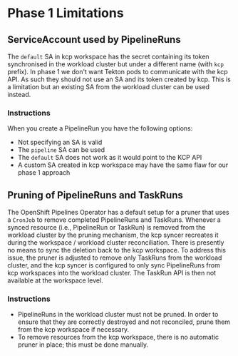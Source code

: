 # Phase 1 Limitations

## ServiceAccount used by PipelineRuns

The `default` SA in kcp workspace has the secret containing its token synchronised in the workload cluster but under a different name (with `kcp` prefix). In phase 1 we don't want Tekton pods to communicate with the kcp API. As such they should not use an SA and its token created by kcp. This is a limitation but an existing SA from the workload cluster can be used instead.

### Instructions

When you create a PipelineRun you have the following options:

* Not specifying an SA is valid
* The `pipeline` SA can be used
* The `default` SA does not work as it would point to the KCP API
* A custom SA created in kcp workspace may have the same flaw for our phase 1 approach

## Pruning of PipelineRuns and TaskRuns

The OpenShift Pipelines Operator has a default setup for a pruner that uses a `CronJob` to remove completed PipelineRuns and TaskRuns. Whenever a synced resource (i.e., PipelineRun or TaskRun) is removed from the workload cluster by the pruning mechanism, the kcp syncer recreates it during the workspace / workload cluster reconciliation. There is presently no means to sync the deletion back to the kcp workspace. To address this issue, the pruner is adjusted to remove only TaskRuns from the workload cluster, and the kcp syncer is configured to only sync PipelineRuns from kcp workspaces into the workload cluster. The TaskRun API is then not available at the workspace level.

### Instructions

* PipelineRuns in the workload cluster must not be pruned. In order to ensure that they are correctly destroyed and not reconciled, prune them from the kcp workspace if necessary.
* To remove resources from the kcp workspace, there is no automatic pruner in place; this must be done manually.
